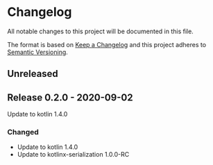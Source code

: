 # Changelog
All notable changes to this project will be documented in this file.

The format is based on [Keep a Changelog](http://keepachangelog.com/en/1.0.0/)
and this project adheres to [Semantic Versioning](http://semver.org/spec/v2.0.0.html).

## Unreleased

## Release 0.2.0 - 2020-09-02
Update to kotlin 1.4.0

### Changed
- Update to kotlin 1.4.0
- Update to kotlinx-serialization 1.0.0-RC
